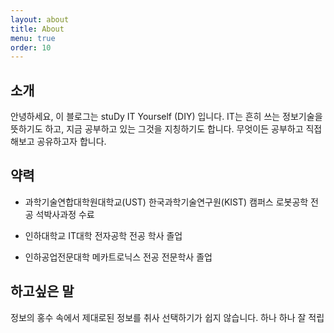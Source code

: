 ```yaml
---
layout: about
title: About
menu: true
order: 10
---
```


## 소개

안녕하세요, 이 블로그는 stuDy IT Yourself (DIY) 입니다. IT는 흔히 쓰는 정보기술을 뜻하기도 하고, 지금 공부하고 있는 그것을 지칭하기도 합니다. 무엇이든 공부하고 직접 해보고 공유하고자 합니다. 


## 약력

- 과학기술연합대학원대학교(UST) 한국과학기술연구원(KIST) 캠퍼스 로봇공학 전공 석박사과정 수료

- 인하대학교 IT대학 전자공학 전공 학사 졸업

- 인하공업전문대학 메카트로닉스 전공 전문학사 졸업

## 하고싶은 말

정보의 홍수 속에서 제대로된 정보를 취사 선택하기가 쉽지 않습니다. 하나 하나 잘 적립